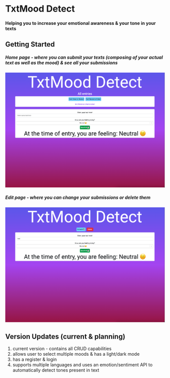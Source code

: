 # TxtMood Detect
#### Helping you to increase your emotional awareness & your tone in your texts

## Getting Started
##### Home page - where you can submit your texts (composing of your actual text as well as the mood) & see all your submissions
![home page](./assets/home%20page.png)

##### Edit page - where you can change your submissions or delete them
![edit page](./assets/edit%20page.png)

## Version Updates (current & planning)
1. current version - contains all CRUD capabilities
2. allows user to select multiple moods & has a light/dark mode
3. has a register & login
4. supports multiple languages and uses an emotion/sentiment API to automatically detect tones present in text 